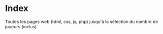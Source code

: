 # Index
Toutes les pages web (html, css, js, php) jusqu'à la sélection du nombre de joueurs (inclus)
